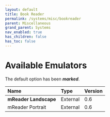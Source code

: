 ```yaml
---
layout: default
title: Book Reader
permalink: /systems/misc/bookreader
parent: Miscellaneous
grand_parent: Systems
nav_enabled: true
has_children: false
has_toc: false
---
```


# Available Emulators

The default option has been ***marked***.

| Name                   | Type             | Version           |
|:-----------------------|:-----------------|:------------------|
| **mReader Landscape**  | External         | 0.6               |
| mReader Portrait       | External         | 0.6               |
